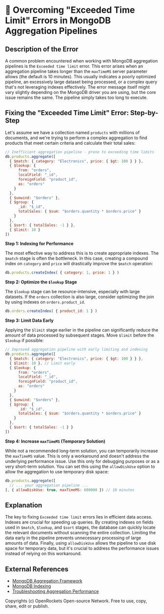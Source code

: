 # 🐞 Overcoming "Exceeded Time Limit" Errors in MongoDB Aggregation Pipelines


## Description of the Error

A common problem encountered when working with MongoDB aggregation pipelines is the `Exceeded time limit` error.  This error arises when an aggregation pipeline takes longer than the `maxTimeMS` server parameter allows (the default is 10 minutes).  This usually indicates a poorly optimized pipeline, an excessively large dataset being processed, or a complex query that's not leveraging indexes effectively.  The error message itself might vary slightly depending on the MongoDB driver you are using, but the core issue remains the same.  The pipeline simply takes too long to execute.


## Fixing the "Exceeded Time Limit" Error: Step-by-Step

Let's assume we have a collection named `products` with millions of documents, and we're trying to perform a complex aggregation to find products that meet certain criteria and calculate their total sales:

```javascript
// Inefficient aggregation pipeline - prone to exceeding time limits
db.products.aggregate([
  { $match: { category: "Electronics", price: { $gt: 100 } } },
  { $lookup: {
      from: "orders",
      localField: "_id",
      foreignField: "product_id",
      as: "orders"
    }
  },
  { $unwind: "$orders" },
  { $group: {
      _id: "$_id",
      totalSales: { $sum: "$orders.quantity * $orders.price" }
    }
  },
  { $sort: { totalSales: -1 } },
  { $limit: 10 }
])
```


**Step 1: Indexing for Performance**

The most effective way to address this is to create appropriate indexes.  The `$match` stage is often the bottleneck.  In this case, creating a compound index on `category` and `price` will drastically improve the `$match` operation:

```javascript
db.products.createIndex( { category: 1, price: 1 } )
```

**Step 2: Optimize the `$lookup` Stage**

The `$lookup` stage can be resource-intensive, especially with large datasets. If the `orders` collection is also large, consider optimizing the join by using indexes on `orders.product_id`.

```javascript
db.orders.createIndex( { product_id: 1 } )
```

**Step 3: Limit Data Early**

Applying the `$limit` stage earlier in the pipeline can significantly reduce the amount of data processed by subsequent stages.  Move `$limit` before the `$lookup` if possible:


```javascript
// Improved aggregation pipeline with early limiting and indexing
db.products.aggregate([
  { $match: { category: "Electronics", price: { $gt: 100 } } },
  { $limit: 10 }, // Limit early
  { $lookup: {
      from: "orders",
      localField: "_id",
      foreignField: "product_id",
      as: "orders"
    }
  },
  { $unwind: "$orders" },
  { $group: {
      _id: "$_id",
      totalSales: { $sum: "$orders.quantity * $orders.price" }
    }
  },
  { $sort: { totalSales: -1 } }
])
```

**Step 4: Increase `maxTimeMS` (Temporary Solution)**

While not a recommended long-term solution, you can temporarily increase the `maxTimeMS` value.  This is only a workaround and doesn't address the underlying performance issue.  Use this only for debugging purposes or as a very short-term solution.  You can set this using the `allowDiskUse` option to allow the aggregation to use temporary disk space:


```javascript
db.products.aggregate([
  // ... your aggregation pipeline ...
], { allowDiskUse: true, maxTimeMS: 600000 }) // 10 minutes
```


## Explanation

The key to fixing `Exceeded time limit` errors lies in efficient data access.  Indexes are crucial for speeding up queries.  By creating indexes on fields used in `$match`, `$lookup`, and `$sort` stages, the database can quickly locate the relevant documents without scanning the entire collection.  Limiting the data early in the pipeline prevents unnecessary processing of large amounts of data.  Finally, using `allowDiskUse` allows the pipeline to use disk space for temporary data, but it's crucial to address the performance issues instead of relying on this workaround.

## External References

* [MongoDB Aggregation Framework](https://www.mongodb.com/docs/manual/aggregation/)
* [MongoDB Indexing](https://www.mongodb.com/docs/manual/indexes/)
* [Troubleshooting Aggregation Performance](https://www.mongodb.com/docs/manual/tutorial/optimize-aggregation-pipeline/)


Copyrights (c) OpenRockets Open-source Network. Free to use, copy, share, edit or publish.

